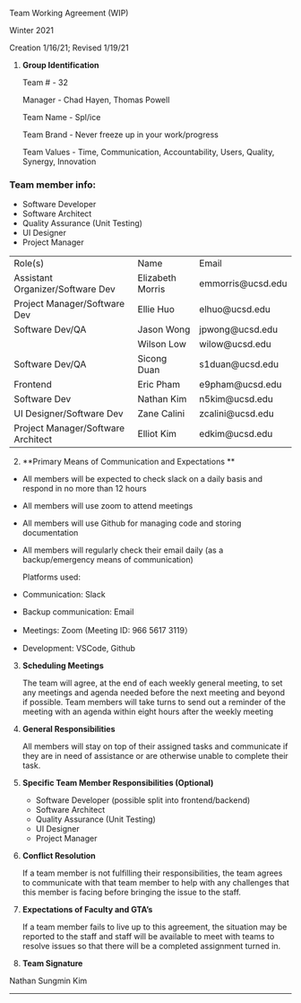 Team Working Agreement (WIP)

Winter 2021

Creation 1/16/21; Revised 1/19/21



1. **Group Identification**

    Team # - 32


    Manager - Chad Hayen, Thomas Powell


    Team Name - Spl/ice
    

    Team Brand - Never freeze up in your work/progress


    Team Values - Time, Communication, Accountability, Users, Quality, Synergy, Innovation


### Team member info:

*   Software Developer 
*   Software Architect
*   Quality Assurance (Unit Testing)
*   UI Designer
*   Project Manager


<table>
  <tr>
   <td>Role(s)</td>
   <td>Name</td>
   <td>Email</td>
  </tr>
  <tr>
   <td>Assistant Organizer/Software Dev</td>
   <td>Elizabeth Morris</td>
   <td>emmorris@ucsd.edu</td>
  </tr>
  <tr>
   <td>Project Manager/Software Dev</td>
   <td>Ellie Huo</td>
   <td>elhuo@ucsd.edu</td>
  </tr>
  <tr>
   <td>Software Dev/QA</td>
   <td>Jason Wong</td>
   <td>jpwong@ucsd.edu</td>
  </tr>
  <tr>
   <td></td>
   <td>Wilson Low</td>
   <td>wilow@ucsd.edu</td>
  </tr>
  <tr>
   <td>Software Dev/QA</td>
   <td>Sicong Duan</td>
   <td>s1duan@ucsd.edu</td>
  </tr>
  <tr>
   <td>Frontend</td>
   <td>Eric Pham</td>
   <td>e9pham@ucsd.edu</td>
  </tr>
  <tr>
   <td>Software Dev</td>
   <td>Nathan Kim</td>
   <td>n5kim@ucsd.edu</td>
  </tr>
  <tr>
   <td>UI Designer/Software Dev</td> 
   <td>Zane Calini</td>
   <td>zcalini@ucsd.edu</td>
  </tr>
  <tr>
   <td>Project Manager/Software Architect</td>
   <td>Elliot Kim</td>
   <td>edkim@ucsd.edu</td>
  </tr>
</table>


2. **Primary Means of Communication and Expectations **
*   All members will be expected to check slack on a daily basis and respond in no more than 12 hours
*   All members will use zoom to attend meetings
*   All members will use Github for managing code and storing documentation
*   All members will regularly check their email daily (as a backup/emergency means of communication)

	Platforms used:

*   Communication: Slack
*   Backup communication: Email
*   Meetings: Zoom (Meeting ID: 966 5617 3119）
*   Development: VSCode, Github

3. **Scheduling Meetings**

    The team will agree, at the end of each weekly general meeting, to set any meetings and agenda needed before the next meeting and beyond if possible. Team members will take turns to send out a reminder of the meeting with an agenda within eight hours after the weekly meeting 

4. **General Responsibilities**

    All members will stay on top of their assigned tasks and communicate if they are in need of assistance or are otherwise unable to complete their task.

5. **Specific Team Member Responsibilities (Optional)**

    - Software Developer (possible split into frontend/backend)
    - Software Architect
    - Quality Assurance (Unit Testing)
    - UI Designer
    - Project Manager

6. **Conflict Resolution**

    If a team member is not fulfilling their responsibilities, the team agrees to communicate with that team member to help with any challenges that this member is facing before bringing the issue to the staff.

7. **Expectations of Faculty and GTA’s**

    If a team member fails to live up to this agreement, the situation may be reported to the staff and staff will be available to meet with teams to resolve issues so that there will be a completed assignment turned in.

8. **Team Signature**

Nathan Sungmin Kim
__________________________________________
